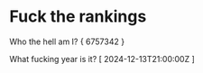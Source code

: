 # Fuck the rankings

Who the hell am I?
{ 6757342 }

What fucking year is it?
[ 2024-12-13T21:00:00Z ]
